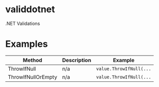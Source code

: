 # validdotnet
.NET Validations

# Examples

| Method | Description | Example |
| ------ | ----------- | ------- |
| ThrowIfNull | n/a | `value.ThrowIfNull(...` |
| ThrowIfNullOrEmpty | n/a | `value.ThrowIfNull(...` |

